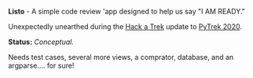 **Listo** - A simple code review 'app designed to help us say "I AM READY."

Unexpectedly unearthed during the [Hack a Trek](https://www.youtube.com/@TotalPythoneering/playlists) update to [PyTrek 2020](https://github.com/Python3-Training/PyTrek).

**Status:** *Conceptual.*

Needs test cases, several more views, a comprator, database, and an argparse.... for sure!
